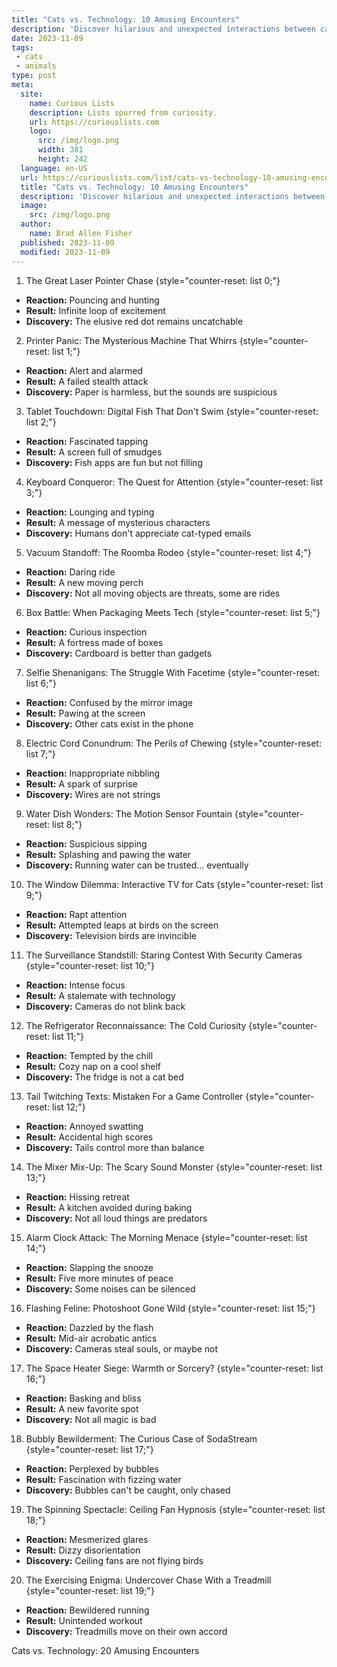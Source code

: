 ```yaml
---
title: "Cats vs. Technology: 10 Amusing Encounters"
description: 'Discover hilarious and unexpected interactions between cats and technology in Cats vs. Technology: 10 Amusing Encounters. Prepare to be intrigued and amazed!'
date: 2023-11-09
tags:
 - cats
 - animals
type: post
meta:
  site:
    name: Curious Lists
    description: Lists spurred from curiosity.
    url: https://curiouslists.com
    logo:
      src: /img/logo.png
      width: 301
      height: 242
  language: en-US
  url: https://curiouslists.com/list/cats-vs-technology-10-amusing-encounters
  title: "Cats vs. Technology: 10 Amusing Encounters"
  description: 'Discover hilarious and unexpected interactions between cats and technology in Cats vs. Technology: 10 Amusing Encounters. Prepare to be intrigued and amazed!'
  image:
    src: /img/logo.png
  author:
    name: Brad Allen Fisher
  published: 2023-11-09
  modified: 2023-11-09
---
```



1. The Great Laser Pointer Chase {style="counter-reset: list 0;"}
  - **Reaction:** Pouncing and hunting
  - **Result:** Infinite loop of excitement
  - **Discovery:** The elusive red dot remains uncatchable

2. Printer Panic: The Mysterious Machine That Whirrs {style="counter-reset: list 1;"}
  - **Reaction:** Alert and alarmed
  - **Result:** A failed stealth attack
  - **Discovery:** Paper is harmless, but the sounds are suspicious

3. Tablet Touchdown: Digital Fish That Don't Swim {style="counter-reset: list 2;"}
  - **Reaction:** Fascinated tapping
  - **Result:** A screen full of smudges
  - **Discovery:** Fish apps are fun but not filling

4. Keyboard Conqueror: The Quest for Attention {style="counter-reset: list 3;"}
  - **Reaction:** Lounging and typing
  - **Result:** A message of mysterious characters
  - **Discovery:** Humans don't appreciate cat-typed emails

5. Vacuum Standoff: The Roomba Rodeo {style="counter-reset: list 4;"}
  - **Reaction:** Daring ride
  - **Result:** A new moving perch
  - **Discovery:** Not all moving objects are threats, some are rides

6. Box Battle: When Packaging Meets Tech {style="counter-reset: list 5;"}
  - **Reaction:** Curious inspection
  - **Result:** A fortress made of boxes
  - **Discovery:** Cardboard is better than gadgets

7. Selfie Shenanigans: The Struggle With Facetime {style="counter-reset: list 6;"}
  - **Reaction:** Confused by the mirror image
  - **Result:** Pawing at the screen
  - **Discovery:** Other cats exist in the phone

8. Electric Cord Conundrum: The Perils of Chewing {style="counter-reset: list 7;"}
  - **Reaction:** Inappropriate nibbling
  - **Result:** A spark of surprise
  - **Discovery:** Wires are not strings

9. Water Dish Wonders: The Motion Sensor Fountain {style="counter-reset: list 8;"}
  - **Reaction:** Suspicious sipping
  - **Result:** Splashing and pawing the water
  - **Discovery:** Running water can be trusted... eventually

10. The Window Dilemma: Interactive TV for Cats {style="counter-reset: list 9;"}
  - **Reaction:** Rapt attention
  - **Result:** Attempted leaps at birds on the screen
  - **Discovery:** Television birds are invincible

11. The Surveillance Standstill: Staring Contest With Security Cameras {style="counter-reset: list 10;"}
  - **Reaction:** Intense focus
  - **Result:** A stalemate with technology
  - **Discovery:** Cameras do not blink back

12. The Refrigerator Reconnaissance: The Cold Curiosity {style="counter-reset: list 11;"}
  - **Reaction:** Tempted by the chill
  - **Result:** Cozy nap on a cool shelf
  - **Discovery:** The fridge is not a cat bed

13. Tail Twitching Texts: Mistaken For a Game Controller {style="counter-reset: list 12;"}
  - **Reaction:** Annoyed swatting
  - **Result:** Accidental high scores
  - **Discovery:** Tails control more than balance

14. The Mixer Mix-Up: The Scary Sound Monster {style="counter-reset: list 13;"}
  - **Reaction:** Hissing retreat
  - **Result:** A kitchen avoided during baking
  - **Discovery:** Not all loud things are predators

15. Alarm Clock Attack: The Morning Menace {style="counter-reset: list 14;"}
  - **Reaction:** Slapping the snooze
  - **Result:** Five more minutes of peace
  - **Discovery:** Some noises can be silenced

16. Flashing Feline: Photoshoot Gone Wild {style="counter-reset: list 15;"}
  - **Reaction:** Dazzled by the flash
  - **Result:** Mid-air acrobatic antics
  - **Discovery:** Cameras steal souls, or maybe not

17. The Space Heater Siege: Warmth or Sorcery? {style="counter-reset: list 16;"}
  - **Reaction:** Basking and bliss
  - **Result:** A new favorite spot
  - **Discovery:** Not all magic is bad

18. Bubbly Bewilderment: The Curious Case of SodaStream {style="counter-reset: list 17;"}
  - **Reaction:** Perplexed by bubbles
  - **Result:** Fascination with fizzing water
  - **Discovery:** Bubbles can't be caught, only chased

19. The Spinning Spectacle: Ceiling Fan Hypnosis {style="counter-reset: list 18;"}
  - **Reaction:** Mesmerized glares
  - **Result:** Dizzy disorientation
  - **Discovery:** Ceiling fans are not flying birds

20. The Exercising Enigma: Undercover Chase With a Treadmill {style="counter-reset: list 19;"}
  - **Reaction:** Bewildered running
  - **Result:** Unintended workout
  - **Discovery:** Treadmills move on their own accord

Cats vs. Technology: 20 Amusing Encounters